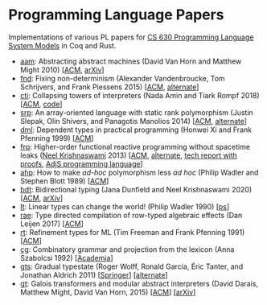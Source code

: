 # Programming Language Papers

Implementations of various PL papers for [CS 630 Programming Language System
Models](https://faculty.cs.byu.edu/~kimball/630/) in Coq and Rust.

- [aam](aam): Abstracting abstract machines
  (David Van Horn and Matthew Might 2010)
  [[ACM](https://dl.acm.org/doi/10.1145/1863543.1863553),
  [arXiv](https://arxiv.org/abs/1007.4446)]
- [fnd](fnd): Fixing non-determinism
  (Alexander Vandenbroucke, Tom Schrijvers, and Frank Piessens 2015)
  [[ACM](https://dl.acm.org/doi/10.1145/2897336.2897342),
  [alternate](https://lirias.kuleuven.be/retrieve/383155/)]
- [cti](cti): Collapsing towers of interpreters
  (Nada Amin and Tiark Rompf 2018)
  [[ACM](https://dl.acm.org/doi/10.1145/3158140),
  [code](https://github.com/TiarkRompf/collapsing-towers)]
- [srp](srp): An array-oriented language with static rank polymorphism
  (Justin Slepak, Olin Shivers, and Panagotis Manolios 2014)
  [[ACM](https://dl.acm.org/doi/10.1007/978-3-642-54833-8_3),
  [alternate](https://www.ccs.neu.edu/home/jrslepak/typed-j.pdf)]
- [dml](dml): Dependent types in practical programming
  (Honwei Xi and Frank Pfenning 1999)
  [[ACM](https://dl.acm.org/doi/10.1145/292540.292560)]
- [frp](frp): Higher-order functional reactive programming without spacetime
  leaks ([Neel Krishnaswami](https://www.cl.cam.ac.uk/~nk480/) 2013)
  [[ACM](https://dl.acm.org/doi/10.1145/2544174.2500588),
  [alternate](https://www.cl.cam.ac.uk/~nk480/simple-frp.pdf),
  [tech report with proofs](https://www.cl.cam.ac.uk/~nk480/simple-frp-techreport.pdf),
  [AdjS programming language](https://www.cl.cam.ac.uk/~nk480/adjs-0.1.tgz)]
- [ahp](ahp): How to make *ad-hoc* polymorphism less *ad hoc*
  (Philip Wadler and Stephen Blott 1989)
  [[ACM](https://dl.acm.org/doi/10.1145/75277.75283)]
- [bdt](bdt): Bidirectional typing (Jana Dunfield and Neel Krishnaswami 2020)
  [[ACM](https://dl.acm.org/doi/10.1145/3450952),
  [arXiv](https://arxiv.org/abs/1908.05839)]
- [lt](lt): Linear types can change the world! (Philip Wadler 1990)
  [[ps](https://homepages.inf.ed.ac.uk/wadler/papers/linear/linear.ps)]
- [rae](rae): Type directed compilation of row-typed algebraic effects
  (Dan Leijen 2017)
  [[ACM](https://dl.acm.org/doi/10.1145/3009837.3009872)]
- [rt](rt): Refinement types for ML
  (Tim Freeman and Frank Pfenning 1991)
  [[ACM](https://dl.acm.org/doi/10.1145/113446.113468)]
- [cg](cg): Combinatory grammar and projection from the lexicon
  (Anna Szabolcsi 1992)
  [[Academia](https://www.academia.edu/24415928/Combinatory_grammar_and_projection_from_the_lexicon_1992)]
- [gts](gts): Gradual typestate
  (Roger Wolff, Ronald Garcia, Éric Tanter, and Jonathan Aldrich 2011)
  [[Springer](https://link.springer.com/chapter/10.1007/978-3-642-22655-7_22)]
  [[alternate](https://www.cs.cmu.edu/~aldrich/papers/aldrich-gradual-ecoop11.pdf)]
- [gt](gt): Galois transformers and modular abstract interpreters
  (David Darais, Matthew Might, David Van Horn, 2015)
  [[ACM](https://dl.acm.org/doi/10.1145/2814270.2814308)]
  [[arXiv](https://arxiv.org/abs/1411.3962)]
